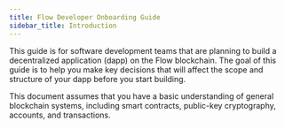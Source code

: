 ```yaml
---
title: Flow Developer Onboarding Guide 
sidebar_title: Introduction
---
```


This guide is for software development teams that are planning to build a decentralized application (dapp) on the Flow blockchain. The goal of this guide is to help you make key decisions that will affect the scope and structure of your dapp before you start building.

This document assumes that you have a basic understanding of general blockchain systems, including smart contracts, public-key cryptography, accounts, and transactions.
